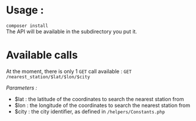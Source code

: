 # Usage :
`composer install`  
The API will be available in the subdirectory you put it.  

# Available calls
At the moment, there is only 1 `GET` call available :
`GET /nearest_station/$lat/$lon/$city`  
  
*Parameters :*
- $lat : the latitude of the coordinates to search the nearest station from  
- $lon : the longitude of the coordinates to search the nearest station from  
- $city : the city identifier, as defined in `/helpers/Constants.php` 
